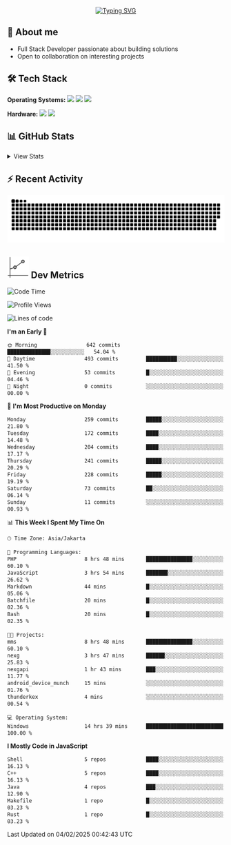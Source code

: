 <p align="center">
<a href="https://git.io/typing-svg"><img src="https://readme-typing-svg.herokuapp.com?font=Fira+Code&pause=1000&center=true&vCenter=true&width=435&lines=Welcome+to+my+profile!;Let's+build+something+awesome!" alt="Typing SVG" /></a>
</p>

## 👋 About me
- Full Stack Developer passionate about building solutions
- Open to collaboration on interesting projects

## 🛠️ Tech Stack
<p align="left">
  <b>Operating Systems:</b>
  <a href="#"><img src="https://img.shields.io/badge/Linux-FCC624?style=flat&logo=linux&logoColor=black"></a>
  <a href="#"><img src="https://img.shields.io/badge/Ubuntu-E95420?style=flat&logo=ubuntu&logoColor=white"></a>
  <a href="#"><img src="https://img.shields.io/badge/Windows-0078D6?style=flat&logo=windows&logoColor=white"></a>
</p>

<p align="left">
  <b>Hardware:</b>
  <a href="#"><img src="https://img.shields.io/badge/Raspberry%20Pi-C51A4A?style=flat&logo=raspberrypi&logoColor=white"></a>
  <a href="#"><img src="https://img.shields.io/badge/Arduino-00979D?style=flat&logo=Arduino&logoColor=white"></a>
</p>

## 📊 GitHub Stats
<details>
<summary>View Stats</summary>
<p align="center">
<img src="https://streak-stats.demolab.com?user=thunderkex&theme=tokyonight-duo&border_radius=20" alt="Streak Stats" />
<img src="https://github-readme-stats.vercel.app/api?username=thunderkex&show_icons=true&theme=tokyonight&hide_border=true" alt="GitHub Stats" />
</p>
</details>

## ⚡ Recent Activity
<p align="center">
<img src="https://raw.githubusercontent.com/thunderkex/thunderkex/output/grid-snake-ov.svg" alt="Snake animation" />
</p>

## <picture> <img src = "https://github.com/thunderkex/thunderkex/blob/main/shitspace/metrics.gif?raw=true" width = 50px> </picture> Dev Metrics

<!--START_SECTION:waka-->
![Code Time](http://img.shields.io/badge/Code%20Time-1%2C001%20hrs%2017%20mins-blue)

![Profile Views](http://img.shields.io/badge/Profile%20Views-33-blue)

![Lines of code](https://img.shields.io/badge/From%20Hello%20World%20I%27ve%20Written-3.4%20million%20lines%20of%20code-blue)

**I'm an Early 🐤** 

```text
🌞 Morning                642 commits         ██████████████░░░░░░░░░░░   54.04 % 
🌆 Daytime                493 commits         ██████████░░░░░░░░░░░░░░░   41.50 % 
🌃 Evening                53 commits          █░░░░░░░░░░░░░░░░░░░░░░░░   04.46 % 
🌙 Night                  0 commits           ░░░░░░░░░░░░░░░░░░░░░░░░░   00.00 % 
```
📅 **I'm Most Productive on Monday** 

```text
Monday                   259 commits         █████░░░░░░░░░░░░░░░░░░░░   21.80 % 
Tuesday                  172 commits         ████░░░░░░░░░░░░░░░░░░░░░   14.48 % 
Wednesday                204 commits         ████░░░░░░░░░░░░░░░░░░░░░   17.17 % 
Thursday                 241 commits         █████░░░░░░░░░░░░░░░░░░░░   20.29 % 
Friday                   228 commits         █████░░░░░░░░░░░░░░░░░░░░   19.19 % 
Saturday                 73 commits          ██░░░░░░░░░░░░░░░░░░░░░░░   06.14 % 
Sunday                   11 commits          ░░░░░░░░░░░░░░░░░░░░░░░░░   00.93 % 
```


📊 **This Week I Spent My Time On** 

```text
🕑︎ Time Zone: Asia/Jakarta

💬 Programming Languages: 
PHP                      8 hrs 48 mins       ███████████████░░░░░░░░░░   60.10 % 
JavaScript               3 hrs 54 mins       ███████░░░░░░░░░░░░░░░░░░   26.62 % 
Markdown                 44 mins             █░░░░░░░░░░░░░░░░░░░░░░░░   05.06 % 
Batchfile                20 mins             █░░░░░░░░░░░░░░░░░░░░░░░░   02.36 % 
Bash                     20 mins             █░░░░░░░░░░░░░░░░░░░░░░░░   02.35 % 

🐱‍💻 Projects: 
mms                      8 hrs 48 mins       ███████████████░░░░░░░░░░   60.10 % 
nexg                     3 hrs 47 mins       ██████░░░░░░░░░░░░░░░░░░░   25.83 % 
nexgapi                  1 hr 43 mins        ███░░░░░░░░░░░░░░░░░░░░░░   11.77 % 
android_device_munch     15 mins             ░░░░░░░░░░░░░░░░░░░░░░░░░   01.76 % 
thunderkex               4 mins              ░░░░░░░░░░░░░░░░░░░░░░░░░   00.54 % 

💻 Operating System: 
Windows                  14 hrs 39 mins      █████████████████████████   100.00 % 
```

**I Mostly Code in JavaScript** 

```text
Shell                    5 repos             ████░░░░░░░░░░░░░░░░░░░░░   16.13 % 
C++                      5 repos             ████░░░░░░░░░░░░░░░░░░░░░   16.13 % 
Java                     4 repos             ███░░░░░░░░░░░░░░░░░░░░░░   12.90 % 
Makefile                 1 repo              █░░░░░░░░░░░░░░░░░░░░░░░░   03.23 % 
Rust                     1 repo              █░░░░░░░░░░░░░░░░░░░░░░░░   03.23 % 
```




 Last Updated on 04/02/2025 00:42:43 UTC
<!--END_SECTION:waka-->
